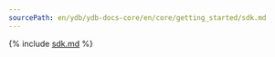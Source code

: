 ```yaml
---
sourcePath: en/ydb/ydb-docs-core/en/core/getting_started/sdk.md
---
```

{% include [sdk.md](_includes/sdk.md) %}
